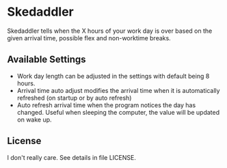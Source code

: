 # Skedaddler
Skedaddler tells when the X hours of your work day is over based on the given arrival time, possible flex and non-worktime breaks.

## Available Settings

* Work day length can be adjusted in the settings with default being 8 hours.
* Arrival time auto adjust modifies the arrival time when it is automatically refreshed (on startup or by auto refresh)
* Auto refresh arrival time when the program notices the day has changed. Useful when sleeping the computer, the value will be updated on wake up.

## License
I don't really care. See details in file LICENSE.
